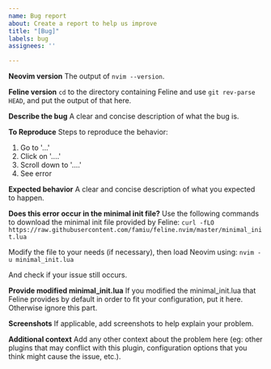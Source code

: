 ```yaml
---
name: Bug report
about: Create a report to help us improve
title: "[Bug]"
labels: bug
assignees: ''

---
```


**Neovim version**
The output of `nvim --version`.

**Feline version**
`cd` to the directory containing Feline and use `git rev-parse HEAD`, and put the output of that here.

**Describe the bug**
A clear and concise description of what the bug is.

**To Reproduce**
Steps to reproduce the behavior:
1. Go to '...'
2. Click on '....'
3. Scroll down to '....'
4. See error

**Expected behavior**
A clear and concise description of what you expected to happen.

**Does this error occur in the minimal init file?**
Use the following commands to download the minimal init file provided by Feline:
`curl -fLO https://raw.githubusercontent.com/famiu/feline.nvim/master/minimal_init.lua`

Modify the file to your needs (if necessary), then load Neovim using:
`nvim -u minimal_init.lua`

And check if your issue still occurs.

**Provide modified minimal_init.lua**
If you modified the minimal_init.lua that Feline provides by default in order to fit your configuration, put it here. Otherwise ignore this part.

**Screenshots**
If applicable, add screenshots to help explain your problem.

**Additional context**
Add any other context about the problem here (eg: other plugins that may conflict with this plugin, configuration options that you think might cause the issue, etc.).
